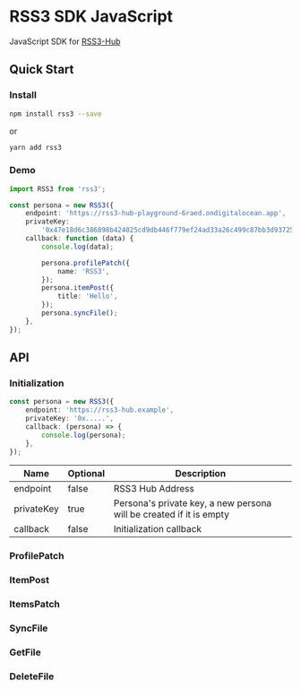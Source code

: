 # RSS3 SDK JavaScript

JavaScript SDK for [RSS3-Hub](https://github.com/NaturalSelectionLabs/RSS3-Hub)

## Quick Start

### Install

```bash
npm install rss3 --save
```

or

```bash
yarn add rss3
```

### Demo

```ts
import RSS3 from 'rss3';

const persona = new RSS3({
    endpoint: 'https://rss3-hub-playground-6raed.ondigitalocean.app',
    privateKey:
        '0x47e18d6c386898b424025cd9db446f779ef24ad33a26c499c87bb3d9372540ba',
    callback: function (data) {
        console.log(data);

        persona.profilePatch({
            name: 'RSS3',
        });
        persona.itemPost({
            title: 'Hello',
        });
        persona.syncFile();
    },
});
```

## API

### Initialization

```ts
const persona = new RSS3({
    endpoint: 'https://rss3-hub.example',
    privateKey: '0x.....',
    callback: (persona) => {
        console.log(persona);
    },
});
```

| Name       | Optional | Description                                                         |
| ---------- | -------- | ------------------------------------------------------------------- |
| endpoint   | false    | RSS3 Hub Address                                                    |
| privateKey | true     | Persona's private key, a new persona will be created if it is empty |
| callback   | false    | Initialization callback                                             |

### ProfilePatch

### ItemPost

### ItemsPatch

### SyncFile

### GetFile

### DeleteFile

